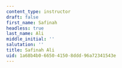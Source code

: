 ```yaml
---
content_type: instructor
draft: false
first_name: Safinah
headless: true
last_name: Ali
middle_initial: ''
salutation: ''
title: Safinah Ali
uid: 1a68b4b0-6650-4150-8ddd-96a72341543e
---
```

